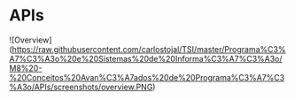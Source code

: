 # APIs

![Overview] (https://raw.githubusercontent.com/carlostojal/TSI/master/Programa%C3%A7%C3%A3o%20e%20Sistemas%20de%20Informa%C3%A7%C3%A3o/M8%20-%20Conceitos%20Avan%C3%A7ados%20de%20Programa%C3%A7%C3%A3o/APIs/screenshots/overview.PNG)